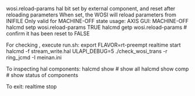 wosi.reload-params
    hal bit set by external component, and reset after reloading parameters
    When set, the WOSI will reload parameters from INIFILE
    Only valid for MACHINE-OFF state
    usage:
        AXIS GUI: MACHINE-OFF
        halcmd setp wosi.reload-params TRUE
        halcmd getp wosi.reload-params  # confirm it has been reset to FALSE

For checking , execute run.sh:
    export FLAVOR=rt-preempt
    realtime start
    halcmd -f stream_write.hal
    ULAPI_DEBUG=5 ./check_wosi_trans -r ring_jcmd -I meinan.ini

To inspecting hal components:
    halcmd show # show all
    halcmd show comp # show status of components

To exit:
    realtime stop

